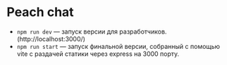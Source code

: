 # Peach chat



- `npm run dev` — запуск версии для разработчиков. (http://localhost:3000/)
- `npm run start` — запуск финальной версии, собранный с помощью vite с раздачей статики через express на 3000 порту.

